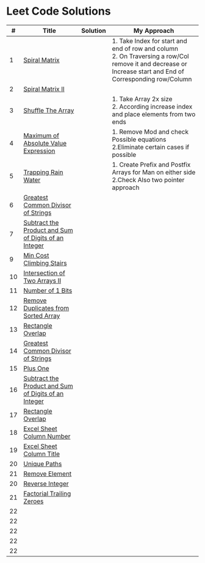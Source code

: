 # Leet Code Solutions

| # | Title | Solution | My Approach |
|---| ----- | -------- | --------------------- |
| 1 | [Spiral Matrix](https://leetcode.com/problems/spiral-matrix/submissions/) |  | 1. Take Index for  start and end of row and column<br>2. On Traversing a row/Col remove it and decrease or Increase start and End of Corresponding row/Column|
| 2 | [Spiral Matrix II](https://leetcode.com/problems/spiral-matrix-ii/submissions/) |  | |
| 3 | [Shuffle The Array](https://leetcode.com/problems/shuffle-the-array/submissions/) |  |1. Take Array 2x size<br> 2. According increase index and place elements from two ends|
| 4 | [Maximum of Absolute Value Expression](https://leetcode.com/submissions/detail/370983100/) |  |1. Remove Mod and check Possible equations<br> 2.Eliminate certain cases if possible|
| 5 | [Trapping Rain Water](https://leetcode.com/submissions/detail/372669283/) |   |1. Create Prefix and Postfix Arrays for Man on either side<br> 2.Check Also two pointer approach|
| 6 | [Greatest Common Divisor of Strings](https://leetcode.com/submissions/detail/428950547/) | |
| 7 | [Subtract the Product and Sum of Digits of an Integer](https://leetcode.com/submissions/detail/370983100/) | | |   ||
| 9 | [Min Cost Climbing Stairs](https://leetcode.com/submissions/detail/428253411/) | |
| 10 | [Intersection of Two Arrays II](https://leetcode.com/submissions/detail/427868455/) | |
| 11 | [Number of 1 Bits](https://leetcode.com/submissions/detail/427497732/) |  ||
| 12 | [Remove Duplicates from Sorted Array](https://leetcode.com/submissions/detail/432985689/) |  |
| 13 | [Rectangle Overlap](https://leetcode.com/submissions/detail/432983204/) | ||
| 14 | [Greatest Common Divisor of Strings](https://leetcode.com/problems/greatest-common-divisor-of-strings/)| ||
| 15 | [Plus One](https://leetcode.com/problems/plus-one/)| ||
| 16 | [Subtract the Product and Sum of Digits of an Integer](https://leetcode.com/problems/subtract-the-product-and-sum-of-digits-of-an-integer/)| ||
| 17 | [Rectangle Overlap](https://leetcode.com/problems/rectangle-overlap/)| ||
| 18 | [Excel Sheet Column Number](https://leetcode.com/problems/excel-sheet-column-number/)| ||
| 19 | [Excel Sheet Column Title](https://leetcode.com/problems/excel-sheet-column-title/)| ||
| 20 | [Unique Paths](https://leetcode.com/problems/unique-paths/)| ||
| 21 | [Remove Element](https://leetcode.com/problems/remove-element/)| ||
| 20 | [Reverse Integer](https://leetcode.com/problems/reverse-integer/)| ||
| 21 | [Factorial Trailing Zeroes](https://leetcode.com/problems/factorial-trailing-zeroes/submissions/)| ||
| 22 | []()| ||
| 22 | []()| ||
| 22 | []()| ||
| 22 | []()| ||
| 22 | []()| ||






